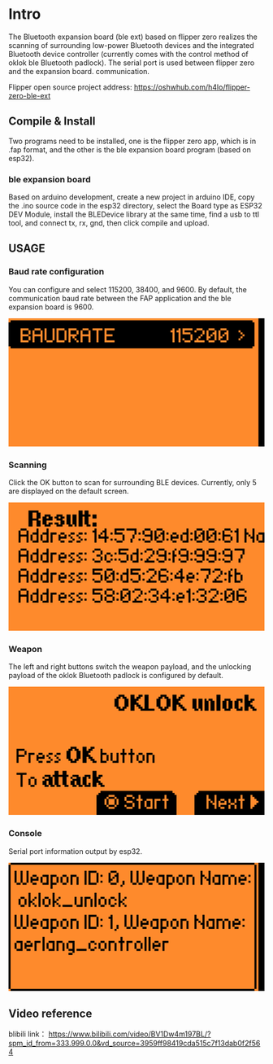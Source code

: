 # Intro

The Bluetooth expansion board (ble ext) based on flipper zero realizes the scanning of surrounding low-power Bluetooth devices and the integrated Bluetooth device controller (currently comes with the control method of oklok ble Bluetooth padlock). The serial port is used between flipper zero and the expansion board. communication.

Flipper open source project address: https://oshwhub.com/h4lo/flipper-zero-ble-ext

## Compile & Install

Two programs need to be installed, one is the flipper zero app, which is in .fap format, and the other is the ble expansion board program (based on esp32).

### ble expansion board

Based on arduino development, create a new project in arduino IDE, copy the .ino source code in the esp32 directory, select the Board type as ESP32 DEV Module, install the BLEDevice library at the same time, find a usb to ttl tool, and connect tx, rx, gnd, then click compile and upload.

## USAGE

### Baud rate configuration

You can configure and select 115200, 38400, and 9600. By default, the communication baud rate between the FAP application and the ble expansion board is 9600.

![Screenshot-20240316-100444](.page_assets/Screenshot-20240316-100444.png)

### Scanning

Click the OK button to scan for surrounding BLE devices. Currently, only 5 are displayed on the default screen.

![Screenshot-20240316-101516](.page_assets/Screenshot-20240316-101516.png)

### Weapon

The left and right buttons switch the weapon payload, and the unlocking payload of the oklok Bluetooth padlock is configured by default.

![Screenshot-20240316-101528](.page_assets/Screenshot-20240316-101528.png)

### Console

Serial port information output by esp32.

![Screenshot-20240316-115228](.page_assets/Screenshot-20240316-115228.png)

## Video reference

blibili link： https://www.bilibili.com/video/BV1Dw4m197BL/?spm_id_from=333.999.0.0&vd_source=3959ff98419cda515c7f13dab0f2f564
